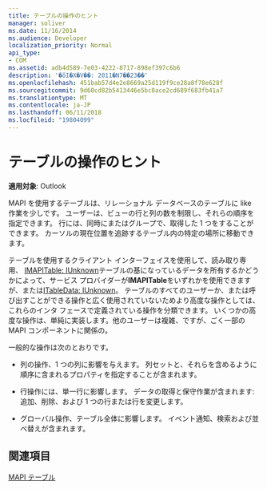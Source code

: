 ```yaml
---
title: テーブルの操作のヒント
manager: soliver
ms.date: 11/16/2014
ms.audience: Developer
localization_priority: Normal
api_type:
- COM
ms.assetid: adb4d589-7e03-4222-8717-898ef397c6b6
description: '�ŏI�X�V��: 2011�N7��23��'
ms.openlocfilehash: 451bab57d4e2e8669a25d119f9ce28a8f78e628f
ms.sourcegitcommit: 9d60cd82b5413446e5bc8ace2cd689f683fb41a7
ms.translationtype: MT
ms.contentlocale: ja-JP
ms.lasthandoff: 06/11/2018
ms.locfileid: "19804099"
---
```

# <a name="tips-for-working-with-tables"></a>テーブルの操作のヒント

  
  
**適用対象**: Outlook 
  
MAPI を使用するテーブルは、リレーショナル データベースのテーブルに like 作業を少しです。 ユーザーは、ビューの行と列の数を制限し、それらの順序を指定できます。 行には、同時にまたはグループで、取得した 1 つをすることができます。 カーソルの現在位置を追跡するテーブル内の特定の場所に移動できます。 
  
テーブルを使用するクライアント インターフェイスを使用して、読み取り専用、 [IMAPITable: IUnknown](imapitableiunknown.md)テーブルの基になっているデータを所有するかどうかによって、サービス プロバイダーが**IMAPITable**をいずれかを使用できますが、または[ITableData: IUnknown](itabledataiunknown.md)。 テーブルのすべてのユーザーか、または呼び出すことができる操作と広く使用されていないためより高度な操作としては、これらのインタ フェースで定義されている操作を分類できます。 いくつかの高度な操作は、単純に実装します。他のユーザーは複雑、ですが、ごく一部の MAPI コンポーネントに関係の。 
  
一般的な操作は次のとおりです。
  
- 列の操作、1 つの列に影響を与えます。 列セットと、それらを含めるように順序に含まれるプロパティを指定することが含まれます。
    
- 行操作には、単一行に影響します。 データの取得と保守作業が含まれます: 追加、削除、および 1 つの行または行を変更します。
    
- グローバル操作、テーブル全体に影響します。 イベント通知、検索および並べ替えが含まれます。
    
## <a name="see-also"></a>関連項目



[MAPI テーブル](mapi-tables.md)

